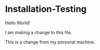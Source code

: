 # Installation-Testing

Hello World!

I am making a change to this file.

This is a change from my personal machine.